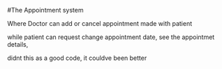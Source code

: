 #The Appointment system

Where Doctor can add or cancel appointment made with patient

while patient can request change appointment date, see the appointmet details, 

didnt this as a good code, it couldve been better
